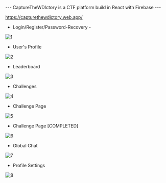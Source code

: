 --- CaptureTheWDIctory is a CTF platform build in React with Firebase ---

https://capturethewdictory.web.app/

- Login/Register/Password-Recovery -

![1](https://user-images.githubusercontent.com/57000021/223507520-576e666e-40f8-47e8-929a-1a19c300dcf4.png)

- User's Profile

![2](https://user-images.githubusercontent.com/57000021/223508298-e645ce2b-5d50-4e7b-91f0-e96791d118a5.png)

- Leaderboard

![3](https://user-images.githubusercontent.com/57000021/223508379-6480d111-d1a8-4978-b999-25ea7cb1395c.png)

- Challenges

![4](https://user-images.githubusercontent.com/57000021/223508421-1f8008b4-471d-4621-8ae9-c8f1bea98993.png)

- Challenge Page

![5](https://user-images.githubusercontent.com/57000021/223508481-3585c406-8432-46e4-a8e2-3f1e79b8c06b.png)

- Challenge Page [COMPLETED]

![6](https://user-images.githubusercontent.com/57000021/223508538-ddad629d-d17c-4f78-873f-1e701f0c6314.png)

- Global Chat

![7](https://user-images.githubusercontent.com/57000021/223508608-93ceaf1a-ba44-4aa6-9c9e-08afb218667e.png)

- Profile Settings

![8](https://user-images.githubusercontent.com/57000021/223508666-7e0723ee-cb2e-4c3c-abf3-d7e4097050e3.png)




